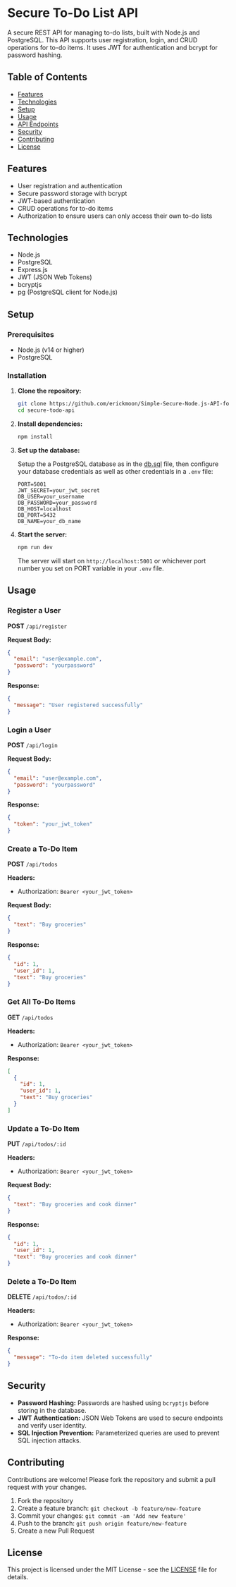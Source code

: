 # Secure To-Do List API

A secure REST API for managing to-do lists, built with Node.js and PostgreSQL. This API supports user registration, login, and CRUD operations for to-do items. It uses JWT for authentication and bcrypt for password hashing.

## Table of Contents

- [Features](#features)
- [Technologies](#technologies)
- [Setup](#setup)
- [Usage](#usage)
- [API Endpoints](#api-endpoints)
- [Security](#security)
- [Contributing](#contributing)
- [License](#license)

## Features

- User registration and authentication
- Secure password storage with bcrypt
- JWT-based authentication
- CRUD operations for to-do items
- Authorization to ensure users can only access their own to-do lists

## Technologies

- Node.js
- PostgreSQL
- Express.js
- JWT (JSON Web Tokens)
- bcryptjs
- pg (PostgreSQL client for Node.js)

## Setup

### Prerequisites

- Node.js (v14 or higher)
- PostgreSQL

### Installation

1. **Clone the repository:**

   ```bash
   git clone https://github.com/erickmoon/Simple-Secure-Node.js-API-for-a-todo-list-app
   cd secure-todo-api
   ```

2. **Install dependencies:**

   ```bash
   npm install
   ```

3. **Set up the database:**

   Setup the a PostgreSQL database as in the [db.sql](db.sql) file, then configure your database credentials as well as other credentials in a `.env` file:

   ```plaintext
   PORT=5001
   JWT_SECRET=your_jwt_secret
   DB_USER=your_username
   DB_PASSWORD=your_password
   DB_HOST=localhost
   DB_PORT=5432
   DB_NAME=your_db_name
   ```

4. **Start the server:**

   ```bash
   npm run dev
   ```

   The server will start on `http://localhost:5001` or whichever port number you set on PORT variable in your `.env` file.

## Usage

### Register a User

**POST** `/api/register`

**Request Body:**

```json
{
  "email": "user@example.com",
  "password": "yourpassword"
}
```

**Response:**

```json
{
  "message": "User registered successfully"
}
```

### Login a User

**POST** `/api/login`

**Request Body:**

```json
{
  "email": "user@example.com",
  "password": "yourpassword"
}
```

**Response:**

```json
{
  "token": "your_jwt_token"
}
```

### Create a To-Do Item

**POST** `/api/todos`

**Headers:**

- Authorization: `Bearer <your_jwt_token>`

**Request Body:**

```json
{
  "text": "Buy groceries"
}
```

**Response:**

```json
{
  "id": 1,
  "user_id": 1,
  "text": "Buy groceries"
}
```

### Get All To-Do Items

**GET** `/api/todos`

**Headers:**

- Authorization: `Bearer <your_jwt_token>`

**Response:**

```json
[
  {
    "id": 1,
    "user_id": 1,
    "text": "Buy groceries"
  }
]
```

### Update a To-Do Item

**PUT** `/api/todos/:id`

**Headers:**

- Authorization: `Bearer <your_jwt_token>`

**Request Body:**

```json
{
  "text": "Buy groceries and cook dinner"
}
```

**Response:**

```json
{
  "id": 1,
  "user_id": 1,
  "text": "Buy groceries and cook dinner"
}
```

### Delete a To-Do Item

**DELETE** `/api/todos/:id`

**Headers:**

- Authorization: `Bearer <your_jwt_token>`

**Response:**

```json
{
  "message": "To-do item deleted successfully"
}
```

## Security

- **Password Hashing:** Passwords are hashed using `bcryptjs` before storing in the database.
- **JWT Authentication:** JSON Web Tokens are used to secure endpoints and verify user identity.
- **SQL Injection Prevention:** Parameterized queries are used to prevent SQL injection attacks.

## Contributing

Contributions are welcome! Please fork the repository and submit a pull request with your changes.

1. Fork the repository
2. Create a feature branch: `git checkout -b feature/new-feature`
3. Commit your changes: `git commit -am 'Add new feature'`
4. Push to the branch: `git push origin feature/new-feature`
5. Create a new Pull Request

## License

This project is licensed under the MIT License - see the [LICENSE](LICENSE) file for details.
